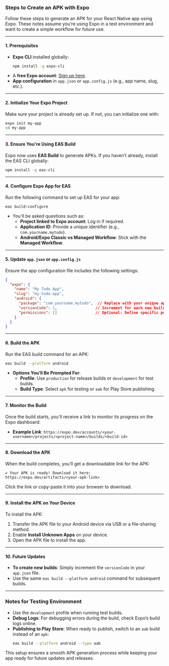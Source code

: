 ### Steps to Create an APK with Expo

Follow these steps to generate an APK for your React Native app using Expo. These notes assume you’re using Expo in a test environment and want to create a simple workflow for future use.

---

#### 1. **Prerequisites**
- **Expo CLI** installed globally: 
  ```bash
  npm install -g expo-cli
  ```
- A **free Expo account**: [Sign up here](https://expo.dev/signup).
- **App configuration** in `app.json` or `app.config.js` (e.g., app name, slug, etc.).

---

#### 2. **Initialize Your Expo Project**
Make sure your project is already set up. If not, you can initialize one with:
```bash
expo init my-app
cd my-app
```

---

#### 3. **Ensure You're Using EAS Build**
Expo now uses **EAS Build** to generate APKs. If you haven’t already, install the EAS CLI globally:
```bash
npm install -g eas-cli
```

---

#### 4. **Configure Expo App for EAS**
Run the following command to set up EAS for your app:
```bash
eas build:configure
```
- You'll be asked questions such as:
  - **Project linked to Expo account**: Log in if required.
  - **Application ID**: Provide a unique identifier (e.g., `com.yourname.mytodo`).
  - **Android/Expo Classic vs Managed Workflow**: Stick with the **Managed Workflow**.

---

#### 5. **Update `app.json` or `app.config.js`**
Ensure the app configuration file includes the following settings:
```json
{
  "expo": {
    "name": "My Todo App",
    "slug": "my-todo-app",
    "android": {
      "package": "com.yourname.mytodo",  // Replace with your unique app ID
      "versionCode": 1,                 // Increment for each new build
      "permissions": []                 // Optional: Define specific permissions
    }
  }
}
```

---

#### 6. **Build the APK**
Run the EAS build command for an APK:
```bash
eas build --platform android
```
- **Options You’ll Be Prompted For**:
  - **Profile**: Use `production` for release builds or `development` for test builds.
  - **Build Type**: Select `apk` for testing or `aab` for Play Store publishing.

---

#### 7. **Monitor the Build**
Once the build starts, you'll receive a link to monitor its progress on the Expo dashboard:
- **Example Link**: `https://expo.dev/accounts/<your-username>/projects/<project-name>/builds/<build-id>`

---

#### 8. **Download the APK**
When the build completes, you’ll get a downloadable link for the APK:
```plaintext
✔ Your APK is ready! Download it here: https://expo.dev/artifacts/<your-apk-link>
```
Click the link or copy-paste it into your browser to download.

---

#### 9. **Install the APK on Your Device**
To install the APK:
1. Transfer the APK file to your Android device via USB or a file-sharing method.
2. Enable **Install Unknown Apps** on your device.
3. Open the APK file to install the app.

---

#### 10. **Future Updates**
- **To create new builds**: Simply increment the `versionCode` in your `app.json` file.
- Use the same `eas build --platform android` command for subsequent builds.

---

### Notes for Testing Environment
- Use the `development` profile when running test builds.
- **Debug Logs**: For debugging errors during the build, check Expo’s build logs online.
- **Publishing to Play Store**: When ready to publish, switch to an `aab` build instead of an `apk`:
  ```bash
  eas build --platform android --type aab
  ```

This setup ensures a smooth APK generation process while keeping your app ready for future updates and releases.
